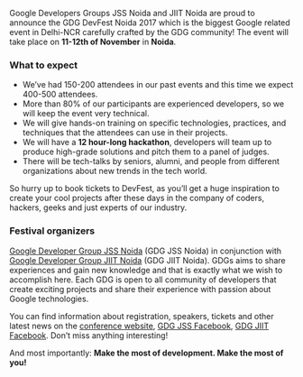 Google Developers Groups JSS Noida and JIIT Noida are proud to announce the  GDG DevFest Noida 2017 which is the biggest Google related event in Delhi-NCR carefully crafted by the GDG community! The event will take place on **11-12th of November** in **Noida**.

### What to expect

* We’ve had 150-200 attendees in our past events and this time we expect 400-500 attendees.
* More than 80% of our participants are experienced developers, so we will keep the event very technical.
* We will give hands-on training on specific technologies, practices, and techniques that the attendees can use in their projects. 
* We will have a **12 hour-long hackathon**, developers will team up to produce high-grade solutions and pitch them to a panel of judges.
* There will be tech-talks by seniors, alumni, and people from different organizations about new trends in the tech world.

So hurry up to book tickets to DevFest, as you’ll get a huge inspiration to create your cool projects after these days in the company of coders, hackers, geeks and just experts of our industry.

### Festival organizers

[Google Developer Group JSS Noida](http://gdgjss.in/) (GDG JSS Noida) in conjunction with [Google Developer Group JIIT Noida](https://www.facebook.com/gdgjiitnoida/) (GDG JIIT Noida). GDGs aims to share experiences and gain new knowledge and that is exactly what we wish to accomplish here. Each GDG is open to all community of developers that create exciting projects and share their experience with passion about Google technologies.



You can find information about registration, speakers, tickets and other latest news on the [conference website](http://devfest.gdgjss.in/), [GDG JSS Facebook](https://facebook.com/GDGJSS), [GDG JIIT Facebook](https://facebook.com/gdgjiitnoida). Don’t miss anything interesting!

And most importantly: **Make the most of development. Make the most of you!**
